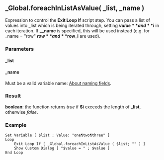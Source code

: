 ## _Global.foreachInListAsValue( _list, _name )



Expression to control the **Exit Loop If** script step. You can pass a list of values into _list which is being iterated through, setting **$value** and **$i** in each iteration. If **__name** is specified, this will be used instead (e.g. for _name = "row" **$row** and **$row_i** are used).



### Parameters

#### _list

#### _name

Must be a valid variable name: [About naming fields](https://help.claris.com/en/pro-help/content/naming-fields.html).

### Result

**boolean**: the function returns *true* if **$i** exceeds the length of **_list**, otherwise *false*.



### Example

```filemaker
Set Variable [ $list ; Value: "one¶two¶three" ] 
Loop
	Exit Loop If [ _Global.foreachInListAsValue ( $list; "" ) ] 
	Show Custom Dialog [ "$value = " ; $value ] 
End Loop
```

